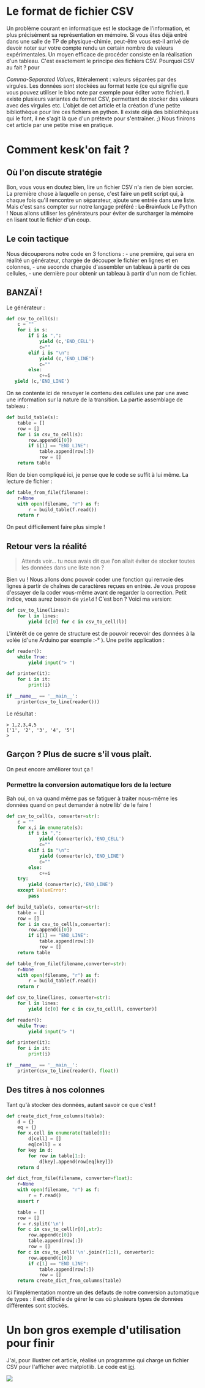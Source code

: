 # Le format de fichier CSV 
Un problème courant en informatique est le stockage de l'information, et plus précisément sa représentation en mémoire. Si vous êtes déjà entré dans une salle de TP de physique-chimie, peut-être vous est-il arrivé de devoir noter sur votre compte rendu un certain nombre de valeurs expérimentales. Un moyen efficace de procéder consiste en la réalisation d'un tableau. C'est exactement le principe des fichiers CSV. Pourquoi CSV au fait ? pour 

*Comma-Separated Values*, littéralement : valeurs séparées par des virgules. Les données sont stockées au format texte (ce qui signifie que vous pouvez utiliser le bloc note par exemple pour éditer votre fichier). Il existe plusieurs variantes du format CSV, permettant de stocker des valeurs avec des virgules etc. L'objet de cet article et la création d'une petite bibliothèque pour lire ces fichiers en python. Il existe déjà des bibliothèques qui le font, il ne s'agit là que d'un prétexte pour s'entraîner. ;) Nous finirons cet article par une petite mise en pratique. 
# Comment kesk'on fait ?

## Où l'on discute stratégie 
Bon, vous vous en doutez bien, lire un fichier CSV n'a rien de bien sorcier. La première chose à laquelle on pense, c'est faire un petit script qui, à chaque fois qu'il rencontre un séparateur, ajoute une entrée dans une liste. Mais c'est sans compter sur notre langage préféré : <s>Le Brainfuck</s> Le Python ! Nous allons utiliser les générateurs pour éviter de surcharger la mémoire en lisant tout le fichier d'un coup. 

## Le coin tactique 
Nous découperons notre code en 3 fonctions : - une première, qui sera en réalité un générateur, chargée de découper le fichier en lignes et en colonnes, - une seconde chargée d'assembler un tableau à partir de ces cellules, - une dernière pour obtenir un tableau à partir d'un nom de fichier. 

## BANZAÏ ! 
Le générateur : 

```python
def csv_to_cell(s):
    c = ""
    for i in s:
        if i is ",":
            yield (c,'END_CELL')
            c=""
        elif i is "\n":
            yield (c,'END_LINE')
            c=""
        else:
            c+=i
   yield (c,'END_LINE')
```

On se contente ici de renvoyer le contenu des cellules une par une avec une information sur la nature de la transition. La partie assemblage de tableau : 

```python
def build_table(s):
    table = []
    row = []
    for i in csv_to_cell(s):
        row.append(i[0])
        if i[1] == "END_LINE":
            table.append(row[:])
            row = []
    return table
```
    
Rien de bien compliqué ici, je pense que le code se suffit à lui même. La lecture de fichier : 

```python
def table_from_file(filename):
    r=None
    with open(filename, "r") as f:
        r = build_table(f.read())
    return r
```
    
On peut difficilement faire plus simple ! 

## Retour vers la réalité

> Attends voir... tu nous avais dit que l'on allait éviter de stocker toutes les données dans une liste non ?

Bien vu ! Nous allons donc pouvoir coder une fonction qui renvoie des lignes à partir de chaînes de caractères reçues en entrée. Je vous propose d'essayer de la coder vous-même avant de regarder la correction. Petit indice, vous aurez besoin de `yield` ! C'est bon ? Voici ma version: 

```python
def csv_to_line(lines):
    for l in lines:
        yield [c[0] for c in csv_to_cell(l)]
```
        
L'intérêt de ce genre de structure est de pouvoir recevoir des données à la volée (d'une Arduino par exemple :-° ). Une petite application : 

```python
def reader():
    while True:
        yield input("> ")

def printer(it):
    for i in it:
        print(i)

if __name__ == '__main__':
    printer(csv_to_line(reader()))
```
        
Le résultat : 

```shell
> 1,2,3,4,5
['1', '2', '3', '4', '5']
>
```

## Garçon ? Plus de sucre s'il vous plaît. 
On peut encore améliorer tout ça ! 

### Permettre la conversion automatique lors de la lecture 

Bah oui, on va quand même pas se fatiguer à traiter nous-même les données quand on peut demander à notre lib' de le faire ! 

```python
def csv_to_cell(s, converter=str):
    c = ""
    for x,i in enumerate(s):
        if i is ",":
            yield (converter(c),'END_CELL')
            c=""
        elif i is "\n":
            yield (converter(c),'END_LINE')
            c=""
        else:
            c+=i
    try:
        yield (converter(c),'END_LINE')
    except ValueError:
        pass

def build_table(s, converter=str):
    table = []
    row = []
    for i in csv_to_cell(s,converter):
        row.append(i[0])
        if i[1] == "END_LINE":
            table.append(row[:])
            row = []
    return table

def table_from_file(filename,converter=str):
    r=None
    with open(filename, "r") as f:
        r = build_table(f.read())
    return r

def csv_to_line(lines, converter=str):
    for l in lines:
        yield [c[0] for c in csv_to_cell(l, converter)]

def reader():
    while True:
        yield input("> ")

def printer(it):
    for i in it:
        print(i)

if __name__ == '__main__':
    printer(csv_to_line(reader(), float))
```    

## Des titres à nos colonnes 

Tant qu'à stocker des données, autant savoir ce que c'est ! 

```python
def create_dict_from_columns(table):
    d = {}
    eq = {}
    for x,cell in enumerate(table[0]):
        d[cell] = []
        eq[cell] = x
    for key in d:
        for row in table[1:]:
            d[key].append(row[eq[key]])
    return d

def dict_from_file(filename, converter=float):
    r=None
    with open(filename, "r") as f:
        r = f.read()
    assert r

    table = []
    row = []
    r = r.split('\n')
    for c in csv_to_cell(r[0],str):
        row.append(c[0])
        table.append(row[:])
        row = []
    for c in csv_to_cell('\n'.join(r[1:]), converter):
        row.append(c[0])
        if c[1] == "END_LINE":
            table.append(row[:])
            row = []
    return create_dict_from_columns(table)
```
    
Ici l'implémentation montre un des défauts de notre conversion automatique de types : il est difficile de gérer le cas où plusieurs types de données différentes sont stockés. 

# Un bon gros exemple d'utilisation pour finir 

J'ai, pour illustrer cet article, réalisé un programme qui charge un fichier CSV pour l'afficher avec matplotlib. Le code est [ici](https://github.com/Klafyvel/ArticleSivigikCSV). 

![](http://sivigik.com/wp-content/uploads/2016/02/screencastCSV.gif)
